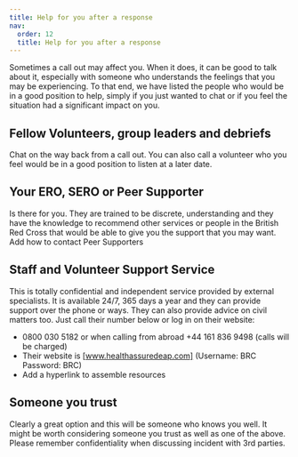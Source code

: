 ```yaml
---
title: Help for you after a response
nav:
  order: 12
  title: Help for you after a response
---
```


Sometimes a call out may affect you. When it does, it can be good to talk about it, especially with someone who understands the feelings that you may be experiencing. To that end, we have listed the people who would be in a good position to help, simply if you just wanted to chat or if you feel the situation had a significant impact on you.

## Fellow Volunteers, group leaders and debriefs

Chat on the way back from a call out. You can also call a volunteer who you feel would be in a good position to listen at a later date.

## Your ERO, SERO or Peer Supporter

Is there for you. They are trained to be discrete, understanding and they have the knowledge to recommend other services or people in the British Red Cross that would be able to give you the support that you may want. Add how to contact Peer Supporters

## Staff and Volunteer Support Service

This is totally confidential and independent service provided by external specialists. It is available 24/7, 365 days a year and they can provide support over the phone or ways. They can also provide advice on civil matters too. Just call their number below or log in on their website:

* 0800 030 5182 or when calling from abroad +44 161 836 9498 (calls will be charged)
* Their website is [www.healthassuredeap.com]  (Username: BRC Password: BRC)
* Add a hyperlink to assemble resources

## Someone you trust

Clearly a great option and this will be someone who knows you well. It might be worth considering someone you trust as well as one of the above.  Please remember confidentiality when discussing incident with 3rd parties.
